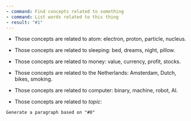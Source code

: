 ```yaml
---
- command: Find concepts related to something
- command: List words related to this thing
- result: "#1"
---
```


- Those concepts are related to atom: electron, proton, particle, nucleus.

- Those concepts are related to sleeping: bed, dreams, night, pillow.

- Those concepts are related to money: value, currency, profit, stocks.

- Those concepts are related to the Netherlands: Amsterdam, Dutch, bikes, smoking.

- Those concepts are related to computer: binary, machine, robot, AI.

- Those concepts are related to *topic*:

```dual
Generate a paragraph based on "#0"
```